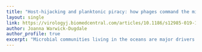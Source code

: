```yaml
---
title: "Host-hijacking and planktonic piracy: how phages command the microbial high seas"
layout: single
link: https://virologyj.biomedcentral.com/articles/10.1186/s12985-019-1120-1
author: Joanna Warwick-Dugdale
author_profile: true
excerpt: "Microbial communities living in the oceans are major drivers of global biogeochemical cycles. With nutrients limited across vast swathes of the ocean, marine microbes eke out a living under constant assault from predatory viruses. Viral concentrations exceed those of their bacterial prey by an order of magnitude in surface water, making these obligate parasites the most abundant biological entities in the ocean. Like the pirates of the 17th and 18th centuries that hounded ships plying major trade and exploration routes, viruses have evolved mechanisms to hijack microbial cells and repurpose their cargo and indeed the vessels themselves to maximise viral propagation. Phenotypic reconfiguration of the host is often achieved through Auxiliary Metabolic Genes – genes originally derived from host genomes but maintained and adapted in viral genomes to redirect energy and substrates towards viral synthesis. In this review, we critically evaluate the literature describing the mechanisms used by bacteriophages to reconfigure host metabolism and to plunder intracellular resources to optimise viral production. We also highlight the mechanisms used when, in challenging environments, a ‘batten down the hatches’ strategy supersedes that of ‘plunder and pillage’. Here, the infecting virus increases host fitness through phenotypic augmentation in order to ride out the metaphorical storm, with a concomitant impact on host substrate uptake and metabolism, and ultimately, their interactions with their wider microbial community. Thus, the traditional view of the virus-host relationship as predator and prey does not fully characterise the variety or significance of the interactions observed. Recent advances in viral metagenomics have provided a tantalising glimpse of novel mechanisms of viral metabolic reprogramming in global oceans. Incorporation of these new findings into global biogeochemical models requires experimental evidence from model systems and major improvements in our ability to accurately predict protein function from sequence data."
---
```

